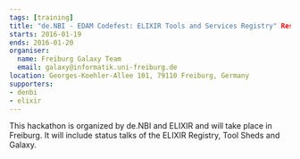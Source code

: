 ```yaml
---
tags: [training]
title: "de.NBI - EDAM Codefest: ELIXIR Tools and Services Registry" Resource hackathon"
starts: 2016-01-19
ends: 2016-01-20
organiser:
  name: Freiburg Galaxy Team
  email: galaxy@informatik.uni-freiburg.de
location: Georges-Koehler-Allee 101, 79110 Freiburg, Germany
supporters:
- denbi
- elixir
---
```


This hackathon is organized by de.NBI and ELIXIR and will take place in Freiburg. It will include status talks of the ELIXIR Registry, Tool Sheds and Galaxy.
